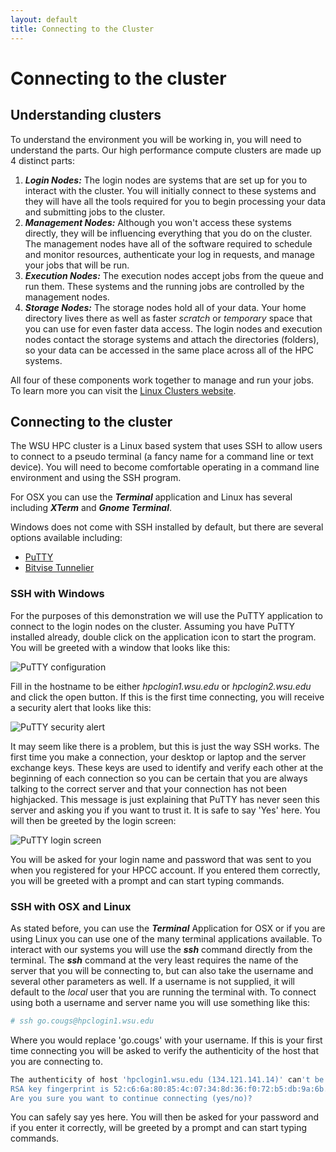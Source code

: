 ```yaml
---
layout: default
title: Connecting to the Cluster
---
```


# Connecting to the cluster

## Understanding clusters

To understand the environment you will be working in, you will need to understand the parts.  Our high performance compute clusters are made up 4 distinct parts:

1. ***Login Nodes:*** The login nodes are systems that are set up for you to interact with the cluster.  You will initially connect to these systems and they will have all the tools required for you to begin processing your data and submitting jobs to the cluster.
2. ***Management Nodes:***  Although you won't access these systems directly, they will be influencing everything that you do on the cluster.  The management nodes have all of the software required to schedule and monitor resources, authenticate your log in requests, and manage your jobs that will be run.
3. ***Execution Nodes:***  The execution nodes accept jobs from the queue and run them.  These systems and the running jobs are controlled by the management nodes.
4. ***Storage Nodes:***  The storage nodes hold all of your data.  Your home directory lives there as well as faster *scratch* or *temporary* space that you can use for even faster data access.  The login nodes and execution nodes contact the storage systems and attach the directories (folders), so your data can be accessed in the same place across all of the HPC systems.
 
All four of these components work together to manage and run your jobs.  To learn more you can visit the [Linux Clusters website](http://www.linuxclusters.com/).

## Connecting to the cluster

The WSU HPC cluster is a Linux based system that uses SSH to allow users to connect to a pseudo terminal (a fancy name for a command line or text device).  You will need to become comfortable operating in a command line environment and using the SSH program.  

For OSX you can use the ***Terminal*** application and Linux has several including ***XTerm*** and ***Gnome Terminal***.  

Windows does not come with SSH installed by default, but there are several options available including:

* [PuTTY](http://www.chiark.greenend.org.uk/~sgtatham/putty/download.html)
* [Bitvise Tunnelier](http://www.bitvise.com/download-area)

### SSH with Windows

For the purposes of this demonstration we will use the PuTTY application to connect to the login nodes on the cluster.  Assuming you have PuTTY installed already, double click on the application icon to start the program.  You will be greeted with a window that looks like this:

![PuTTY configuration](https://dl.dropboxusercontent.com/u/108911615/docimages/putty_configuration.png)

Fill in the hostname to be either *hpclogin1.wsu.edu* or *hpclogin2.wsu.edu* and click the open button.  If this is the first time connecting, you will receive a security alert that looks like this:

![PuTTY security alert](https://dl.dropboxusercontent.com/u/108911615/docimages/putty_security_alert.png)

It may seem like there is a problem, but this is just the way SSH works.  The first time you make a connection, your desktop or laptop and the server exchange keys.  These keys are used to identify and verify each other at the beginning of each connection so you can be certain that you are always talking to the correct server and that your connection has not been highjacked.  This message is just explaining that PuTTY has never seen this server and asking you if you want to trust it.  It is safe to say 'Yes' here.  You will then be greeted by the login screen:

![PuTTY login screen](https://dl.dropboxusercontent.com/u/108911615/docimages/putty_login_screen.png)

You will be asked for your login name and password that was sent to you when you registered for your HPCC account.  If you entered them correctly, you will be greeted with a prompt and can start typing commands.

### SSH with OSX and Linux

As stated before, you can use the ***Terminal*** Application for OSX or if you are using Linux you can use one of the many terminal applications available.  To interact with our systems you will use the ***ssh*** command directly from the terminal.  The ***ssh*** command at the very least requires the name of the server that you will be connecting to, but can also take the username and several other parameters as well.  If a username is not supplied, it will default to the *local* user that you are running the terminal with.  To connect using both a username and server name you will use something like this:

```sh
# ssh go.cougs@hpclogin1.wsu.edu
```

Where you would replace 'go.cougs' with your username.  If this is your first time connecting you will be asked to verify the authenticity of the host that you are connecting to.

```sh
The authenticity of host 'hpclogin1.wsu.edu (134.121.141.14)' can't be established.
RSA key fingerprint is 52:c6:6a:80:85:4c:07:34:8d:36:f0:72:b5:db:9a:6b.
Are you sure you want to continue connecting (yes/no)?
```

You can safely say yes here.  You will then be asked for your password and if you enter it correctly, will be greeted by a prompt and can start typing commands.
